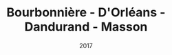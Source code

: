 ---
title: Bourbonnière - D'Orléans - Dandurand - Masson
date: '2017'
type: ruelle_verte
district: rosemont
position: { lng: -73.57129757455347, lat: 45.557376598305524 }
---